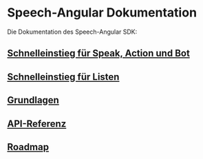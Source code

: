 # Speech-Angular Dokumentation

Die Dokumentation des Speech-Angular SDK:

## [Schnelleinstieg für Speak, Action und Bot](./QuickStart.md)

## [Schnelleinstieg für Listen](./QuickStart-Listen.md)

## [Grundlagen](./design/README.md)

## [API-Referenz](https://lingualogic.de/speech-angular/docs/latest/api)

## [Roadmap](./roadmap/Roadmap-2018.md)
